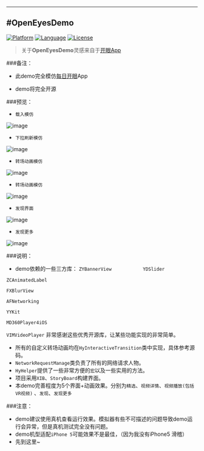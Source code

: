 ---
#OpenEyesDemo
-------------
[![Platform](http://img.shields.io/badge/platform-ios-blue.svg?style=flat
             )](https://developer.apple.com/iphone/index.action)
[![Language](http://img.shields.io/badge/language-ObjC-brightgreen.svg?style=flat)](https://developer.apple.com/Objective-C)
[![License](http://img.shields.io/badge/license-MIT-lightgrey.svg?style=flat)](http://mit-license.org)
> 关于**OpenEyesDemo**灵感来自于[开眼App](http://www.kaiyanapp.com)

###备注： 
* 此demo完全模仿[每日开眼](https://itunes.apple.com/app/apple-store/id978591579?pt=118114084&ct=Web-Landing-Modal-QR-Link&mt=8)App

* demo将完全开源

###预览：
* `载入模仿   `    

![image](https://github.com/wwdc14/OpenEyesDemo/blob/master/Resources/开眼-载入MOV.gif)
* `下拉刷新模仿`    

![image](https://github.com/wwdc14/OpenEyesDemo/blob/master/Resources/开眼-下拉刷新.gif)
* `转场动画模仿`    

![image](https://github.com/wwdc14/OpenEyesDemo/blob/master/Resources/开眼-转场动画.gif)
* `转场动画模仿`    

![image](https://github.com/wwdc14/OpenEyesDemo/blob/master/Resources/视频详情-更多.gif)
* `发现界面   `    

![image](https://github.com/wwdc14/OpenEyesDemo/blob/master/Resources/开眼-发现.gif)
* `发现更多   `       

![image](https://github.com/wwdc14/OpenEyesDemo/blob/master/Resources/开眼-发现详情.gif)

###说明：
* demo依赖的一些三方库：
`ZYBannerView`
                    
`YDSlider`
                     
`ZCAnimatedLabel`
                     
`FXBlurView`
                     
`AFNetworking`
                     
`YYKit`
                     
`MD360Player4iOS`
                     
`VIMVideoPlayer`
非常感谢这些优秀开源库，让某些功能实现的非常简单。

* 所有的自定义转场动画均在`HyInteractiveTransition`类中实现，具体参考源码。
* `NetworkRequestManage`类负责了所有的网络请求人物。
* `HyHelper`提供了一些非常方便的`宏`以及一些实用的方法。
* 项目采用`XIB`、`StoryBoard`构建界面。
* 本demo完善程度为5个界面+动画效果。分别为`精选`、`视频详情`、`视频播放(包括VR视频)` 、`发现`、`发现更多`

###注意：
* demo建议使用真机查看运行效果。模拟器有些不可描述的问题导致demo运行会异常，但是真机测试完全没有问题。
* demo机型适配`iPhone 5`可能效果不是最佳，（因为我没有iPhone5 滑稽）
* 先到这里~
